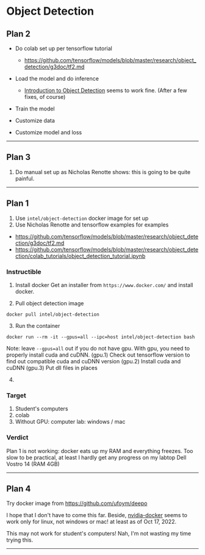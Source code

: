 # Object Detection

## Plan 2
* Do colab set up per tensorflow tutorial
  * https://github.com/tensorflow/models/blob/master/research/object_detection/g3doc/tf2.md

* Load the model and do inference
  * [Introduction to Object Detection](https://colab.research.google.com/drive/1JG9DMlTroplmSDDuqPSIYcx4yQUejr_w?usp=sharing) seems to work fine. (After a few fixes, of course)
* Train the model
* Customize data
* Customize model and loss

--- 

## Plan 3
1. Do manual set up as Nicholas Renotte shows: this is going to be quite painful.

---


## Plan 1
1. Use ```intel/object-detection``` docker image for set up
2. Use Nicholas Renotte and tensorflow examples for examples
  * https://github.com/tensorflow/models/blob/master/research/object_detection/g3doc/tf2.md
  * https://github.com/tensorflow/models/blob/master/research/object_detection/colab_tutorials/object_detection_tutorial.ipynb


### Instructible

1. Install docker
Get an installer from ```https://www.docker.com/``` and install docker.

2. Pull object detection image
```
docker pull intel/object-detection
```

3. Run the container
```
docker run --rm -it --gpus=all --ipc=host intel/object-detection bash
```

Note: leave ```--gpus=all``` out if you do not have gpu.
With gpu, you need to properly install cuda and cuDNN.
	(gpu.1) Check out tensorflow version to find out compatible cuda and cuDNN version
	(gpu.2) Install cuda and cuDNN
	(gpu.3) Put dll files in places

4.  

### Target

1. Student's computers
2. colab
3. Without GPU: computer lab: windows / mac

### Verdict
Plan 1 is not working: docker eats up my RAM and everything freezes. Too slow to be practical, at least I hardly get any progress on my labtop Dell Vostro 14 (RAM 4GB)

---

## Plan 4
Try docker image from https://github.com/ufoym/deepo

I hope that I don't have to come this far. Beside, [nvidia-docker](https://docs.nvidia.com/datacenter/cloud-native/container-toolkit/install-guide.html#docker) seems to work only for linux, not windows or mac! at least as of Oct 17, 2022.

This may not work for student's computers!
Nah, I'm not wasting my time trying this.

---
